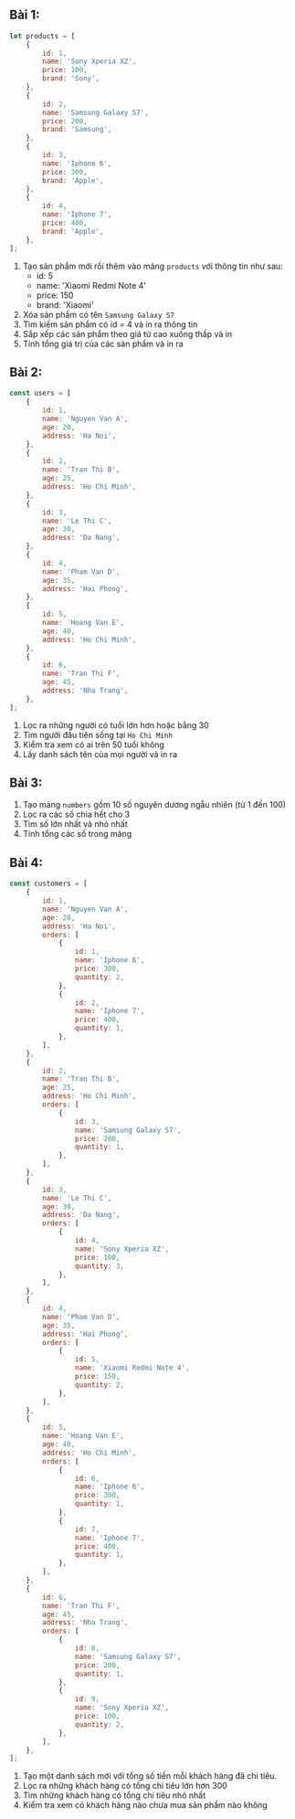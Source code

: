 ## Bài 1:

```javascript
let products = [
    {
        id: 1,
        name: 'Sony Xperia XZ',
        price: 100,
        brand: 'Sony',
    },
    {
        id: 2,
        name: 'Samsung Galaxy S7',
        price: 200,
        brand: 'Samsung',
    },
    {
        id: 3,
        name: 'Iphone 6',
        price: 300,
        brand: 'Apple',
    },
    {
        id: 4,
        name: 'Iphone 7',
        price: 400,
        brand: 'Apple',
    },
];
```

1. Tạo sản phẩm mới rồi thêm vào mảng `products` với thông tin như sau:
    - id: 5
    - name: 'Xiaomi Redmi Note 4'
    - price: 150
    - brand: 'Xiaomi'
2. Xóa sản phẩm có tên `Samsung Galaxy S7`
3. Tìm kiếm sản phẩm có id = 4 và in ra thông tin
4. Sắp xếp các sản phẩm theo giá từ cao xuống thấp và in
5. Tính tổng giá trị của các sản phẩm và in ra

## Bài 2:

```javascript
const users = [
    {
        id: 1,
        name: 'Nguyen Van A',
        age: 20,
        address: 'Ha Noi',
    },
    {
        id: 2,
        name: 'Tran Thi B',
        age: 25,
        address: 'Ho Chi Minh',
    },
    {
        id: 3,
        name: 'Le Thi C',
        age: 30,
        address: 'Da Nang',
    },
    {
        id: 4,
        name: 'Pham Van D',
        age: 35,
        address: 'Hai Phong',
    },
    {
        id: 5,
        name: 'Hoang Van E',
        age: 40,
        address: 'Ho Chi Minh',
    },
    {
        id: 6,
        name: 'Tran Thi F',
        age: 45,
        address: 'Nha Trang',
    },
];
```

1. Lọc ra những người có tuổi lớn hơn hoặc bằng 30
2. Tìm người đầu tiên sống tại `Ho Chi Minh`
3. Kiểm tra xem có ai trên 50 tuổi không
4. Lấy danh sách tên của mọi người và in ra

## Bài 3:

1. Tạo mảng `numbers` gồm 10 số nguyên dương ngẫu nhiên (từ 1 đến 100)
2. Lọc ra các số chia hết cho 3
3. Tìm số lớn nhất và nhỏ nhất
4. Tính tổng các số trong mảng

## Bài 4:

```javascript
const customers = [
    {
        id: 1,
        name: 'Nguyen Van A',
        age: 20,
        address: 'Ha Noi',
        orders: [
            {
                id: 1,
                name: 'Iphone 6',
                price: 300,
                quantity: 2,
            },
            {
                id: 2,
                name: 'Iphone 7',
                price: 400,
                quantity: 1,
            },
        ],
    },
    {
        id: 2,
        name: 'Tran Thi B',
        age: 25,
        address: 'Ho Chi Minh',
        orders: [
            {
                id: 3,
                name: 'Samsung Galaxy S7',
                price: 200,
                quantity: 1,
            },
        ],
    },
    {
        id: 3,
        name: 'Le Thi C',
        age: 30,
        address: 'Da Nang',
        orders: [
            {
                id: 4,
                name: 'Sony Xperia XZ',
                price: 100,
                quantity: 3,
            },
        ],
    },
    {
        id: 4,
        name: 'Pham Van D',
        age: 35,
        address: 'Hai Phong',
        orders: [
            {
                id: 5,
                name: 'Xiaomi Redmi Note 4',
                price: 150,
                quantity: 2,
            },
        ],
    },
    {
        id: 5,
        name: 'Hoang Van E',
        age: 40,
        address: 'Ho Chi Minh',
        orders: [
            {
                id: 6,
                name: 'Iphone 6',
                price: 300,
                quantity: 1,
            },
            {
                id: 7,
                name: 'Iphone 7',
                price: 400,
                quantity: 1,
            },
        ],
    },
    {
        id: 6,
        name: 'Tran Thi F',
        age: 45,
        address: 'Nha Trang',
        orders: [
            {
                id: 8,
                name: 'Samsung Galaxy S7',
                price: 200,
                quantity: 1,
            },
            {
                id: 9,
                name: 'Sony Xperia XZ',
                price: 100,
                quantity: 2,
            },
        ],
    },
];
```

1. Tạo một danh sách mới với tổng số tiền mỗi khách hàng đã chi tiêu.
2. Lọc ra những khách hàng có tổng chi tiêu lớn hơn 300
3. Tìm những khách hàng có tổng chi tiêu nhỏ nhất
4. Kiểm tra xem có khách hàng nào chưa mua sản phẩm nào không
